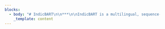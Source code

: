 ```yaml
---
blocks:
  - body: "# IndicBART\n\n***\n\nIndicBART is a multilingual, sequence-to-sequence pre-trained model focusing on Indic languages and English. It currently supports 11 Indian languages and is based on the mBART architecture. You can use IndicBART model to build natural language generation applications for Indian languages by finetuning the model with supervised training data for tasks like machine translation, summarization, question generation, etc. Some salient features of the IndicBART are:\n\n*   Supported languages: Assamese, Bengali, Gujarati, Hindi, Marathi, Odiya, Punjabi, Kannada, Malayalam, Tamil, Telugu and English. Not all of these languages are supported by mBART50 and mT5.\n*   The model is much smaller than the mBART and mT5(-base) models, so less computationally expensive for finetuning and decoding.\n*   Trained on large Indic language corpora (452 million sentences and 9 billion tokens) which also includes Indian English content.\n\nYou can read more about IndicBART\_[in this paper](https://arxiv.org/abs/2109.02903).\n\n### Model Repository\n\nYou can download the model and find instructions for model finetuning and decoding in this\_[IndicBART github repo](https://github.com/AI4Bharat/indic-bart). Alternatively, you may\_[download](https://huggingface.co/ai4bharat/IndicBART)\_it from the HuggingFace hub and use it in your own fine-tuning scripts.\n\n### Contributors\n\n*   Raj Dabre\n*   Himani Shrotriya\n*   Anoop Kunchukuttan\n*   Ratish Puduppully\n*   Mitesh M. Khapra\n*   Pratyush Kumar\n\n### Citing\n\nIf you use IndicBART, please cite the\_[following paper](https://arxiv.org/abs/2109.02903):\n\n```\n@inproceedings{dabre2021indicbart,\n      title={IndicBART: A Pre-trained Model for Natural Language Generation of Indic Languages}, \n      author={Raj Dabre and Himani Shrotriya and Anoop Kunchukuttan and Ratish Puduppully and Mitesh M. Khapra and Pratyush Kumar},\n      year={2022},\n      booktitle={Findings of the Association for Computational Linguistics},\n    }    \n\n```\n\n### License\n\nThe IndicBART\_[code](https://github.com/AI4Bharat/indic-bart)\_(and\_[model](https://huggingface.co/ai4bharat/indic-bert)) are released under the MIT License.\n"
    _template: content
---
```


